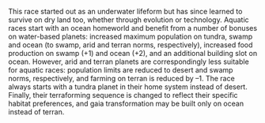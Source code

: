 This race started out as an underwater lifeform but has since learned to survive on dry land too, whether through evolution or technology. Aquatic races start with an ocean homeworld and benefit from a number of bonuses on water-based planets: increased maximum population on tundra, swamp and ocean (to swamp, arid and terran norms, respectively), increased food production on swamp (+1) and ocean (+2), and an additional building slot on ocean. However, arid and terran planets are correspondingly less suitable for aquatic races: population limits are reduced to desert and swamp norms, respectively, and farming on terran is reduced by –1. The race always starts with a tundra planet in their home system instead of desert. Finally, their terraforming sequence is changed to reflect their specific habitat preferences, and gaia transformation may be built only on ocean instead of terran.